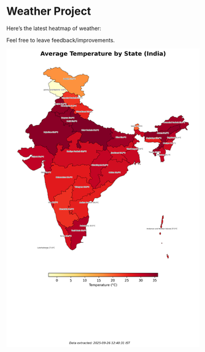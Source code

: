 # Weather Project

Here’s the latest heatmap of weather:

Feel free to leave feedback/improvements.

![India Heatmap](docs/assets/india_heatmap.png?v=D63C69)
